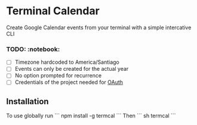 <h1>Terminal Calendar</h1>
Create Google Calendar events from your terminal with a simple intercative CLI

<h3>TODO: :notebook: </h3>

- [ ] Timezone hardcoded to America/Santiago
- [ ] Events can only be created for the actual year
- [ ] No option prompted for recurrence
- [ ] Credentials of the project needed for [OAuth](https://developers.google.com/calendar/api/quickstart/nodejs)

<h2>Installation</h2>
To use globally run
```
npm install -g termcal
```
Then
``` sh
termcal
```

